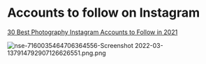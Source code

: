 # Accounts to follow on Instagram

[]()

[30 Best Photography Instagram Accounts to Follow in 2021](https://www.wix.com/blog/photography/2019/05/16/best-photography-instagram-accounts/)

![nse-7160035464706364556-Screenshot 2022-03-137914792907126626551.png.png](Accounts%20to%20follow%20on%20Instagram%2026de4b0b70284c25bd060210c0fb122a/nse-7160035464706364556-Screenshot_2022-03-137914792907126626551.png.png)